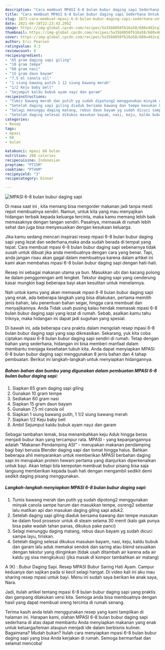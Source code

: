 ```yaml
---
description: "Cara membuat MPASI 6-8 bulan bubur daging sapi Sederhana Untuk Jualan"
title: "Cara membuat MPASI 6-8 bulan bubur daging sapi Sederhana Untuk Jualan"
slug: 1073-cara-membuat-mpasi-6-8-bulan-bubur-daging-sapi-sederhana-untuk-jualan
date: 2021-04-18T22:23:43.295Z
image: https://img-global.cpcdn.com/recipes/5a35b8050fb16a58/680x482cq70/mpasi-6-8-bulan-bubur-daging-sapi-foto-resep-utama.jpg
thumbnail: https://img-global.cpcdn.com/recipes/5a35b8050fb16a58/680x482cq70/mpasi-6-8-bulan-bubur-daging-sapi-foto-resep-utama.jpg
cover: https://img-global.cpcdn.com/recipes/5a35b8050fb16a58/680x482cq70/mpasi-6-8-bulan-bubur-daging-sapi-foto-resep-utama.jpg
author: Eric Pearson
ratingvalue: 4.3
reviewcount: 8
recipeingredient:
- "65 gram daging sapi giling"
- "10 gram tempe"
- "60 gram nasi"
- "15 gram daun bayam"
- "7,5 ml canola oil"
- "1 siung bawang putih 1 12 siung bawang merah"
- "1/2 Keju baby bell"
- "Sejumput kaldu bubuk ayam nayz dan garam"
recipeinstructions:
- "Tumis bawang merah dan putih yg sudah dipotong2 menggunakan minyak canola sampe harum dan masukkan tempe, osreng2 sebentar lalu matikan api dan masukan daging giling sapi aduk2."
- "Setelah daging sapi giling diaduk bersama bawang dan tempe masukan ke dalam food prosesor untuk di steam selama 30 menit (kalo gak punya bisa pake wadah tahan panas, dikukus pake panci)"
- "Selagi menunggu daging matang, rebus daun bayam yg sudah dicuci sampe.layu, tiriskan."
- "Setelah daging selesai dikukus masukan bayam, nasi, keju, kaldu bubuk dan garam lalu aduk memakai sendok dan saring atau blend sesuaikan dengan tekstur yang diinginkan (tidak usah ditambah air karena ada air kaldu yg sisa mengkukus) (jika masak di kompor tambahkan air matang)"
categories:
- Resep
tags:
- mpasi
- 68
- bulan

katakunci: mpasi 68 bulan 
nutrition: 268 calories
recipecuisine: Indonesian
preptime: "PT15M"
cooktime: "PT46M"
recipeyield: "3"
recipecategory: Dinner

---
```



![MPASI 6-8 bulan bubur daging sapi](https://img-global.cpcdn.com/recipes/5a35b8050fb16a58/680x482cq70/mpasi-6-8-bulan-bubur-daging-sapi-foto-resep-utama.jpg)

Di masa  saat ini , kita memang bisa mengorder makanan jadi tanpa mesti repot membuatnya sendiri. Namun, untuk kita yang mau menyajikan hidangan terbaik kepada keluarga tercinta, maka kamu memang lebih baik memasaknya dengan tangan sendiri. Pasalnya, memasak di rumah lebih sehat dan juga bisa menyesuaikan dengan kesukaan keluarga.

Jika kamu sedang mencari inspirasi resep mpasi 6-8 bulan bubur daging sapi yang lezat dan sederhana,maka anda sudah berada di tempat yang tepat. Cara membuat mpasi 6-8 bulan bubur daging sapi  sebenarnya tidak susah untuk dibuat jika anda membuatnya dengan cara yang benar. Tapi, anda jangan risau akan gagal dalam membuatnya 
karena dalam artikel ini kami akan membahas mpasi 6-8 bulan bubur daging sapi dengan hati-hati.  

Resep ini sebagai makanan utama ya bun. Masukkan ubi dan kacang polong ke dalam penggorengan anti lengket. Tekstur daging sapi yang cenderung kasar mungkin bagi beberapa bayi akan kesulitan untuk menelannya.

Nah untuk kamu yang akan memasak mpasi 6-8 bulan bubur daging sapi yang enak, ada beberapa langkah yang bisa dilakukan, pertama memilih jenis bahan, lalu penentuan bahan segar, hingga cara membuat dan menyajikannya. Anda Tidak usah pusing kalau hendak memasak mpasi 6-8 bulan bubur daging sapi yang lezat di rumah. Sebab, asalkan kamu  tahu triknya, maka hidangan ini dapat jadi suguhan yang spesial.

Di bawah ini, ada beberapa cara praktis  dalam mengolah resep mpasi 6-8 bulan bubur daging sapi yang siap dikreasikan. Sekarang, yuk kita coba ciptakan mpasi 6-8 bulan bubur daging sapi sendiri di rumah. Tetap dengan bahan yang sederhana, hidangan ini bisa memberi manfaat dalam membantu menjaga kesehatan tubuh kita. Anda dapat menyiapkan MPASI 6-8 bulan bubur daging sapi menggunakan 8 jenis bahan dan 4 tahap pembuatan. Berikut ini langkah-langkah untuk menyiapkan hidangannya.

<!--inarticleads1-->

##### Bahan-bahan dan bumbu yang digunakan dalam pembuatan MPASI 6-8 bulan bubur daging sapi:

1. Siapkan 65 gram daging sapi giling
1. Gunakan 10 gram tempe
1. Sediakan 60 gram nasi
1. Siapkan 15 gram daun bayam
1. Gunakan 7,5 ml canola oil
1. Siapkan 1 siung bawang putih, 1 1/2 siung bawang merah
1. Siapkan 1/2 Keju baby bell
1. Ambil Sejumput kaldu bubuk ayam nayz dan garam


Sebagai tambahan lemak, bisa menambahkan keju Aduk hingga beras menjadi bubur ikan yang tercampur rata. MPASI - yang kepanjangannya adalah &#34;Makanan Pendamping ASI&#34; - merupakan makanan pendamping bagi bayi berusia Blender daging sapi dan tomat hingga halus. Bahkan beberapa ahli menyarankan untuk memberikan MPASI berbahan daging sapi ini merupakan protein hewani pertama yang dianjurkan diperkenalkan untuk bayi. Akan tetapi bila kerepotan membuat bubur pisang bisa saja langsung memberikan kepada buah hati dengan mengambil sedikit demi sedikit daging pisang menggunakan. 

<!--inarticleads2-->

##### Langkah-langkah menyiapkan MPASI 6-8 bulan bubur daging sapi:

1. Tumis bawang merah dan putih yg sudah dipotong2 menggunakan minyak canola sampe harum dan masukkan tempe, osreng2 sebentar lalu matikan api dan masukan daging giling sapi aduk2.
1. Setelah daging sapi giling diaduk bersama bawang dan tempe masukan ke dalam food prosesor untuk di steam selama 30 menit (kalo gak punya bisa pake wadah tahan panas, dikukus pake panci)
1. Selagi menunggu daging matang, rebus daun bayam yg sudah dicuci sampe.layu, tiriskan.
1. Setelah daging selesai dikukus masukan bayam, nasi, keju, kaldu bubuk dan garam lalu aduk memakai sendok dan saring atau blend sesuaikan dengan tekstur yang diinginkan (tidak usah ditambah air karena ada air kaldu yg sisa mengkukus) (jika masak di kompor tambahkan air matang)


A (K) : Bubur Daging Sapi. Resep MPASI Bubur Saring Hati Ayam. Campur keduanya dan sajikan pada si kecil selagi hangat. Di video kali ini aku mau sharing resep mpasi untuk bayi. Menu ini sudah saya berikan ke anak saya, Nara. 

Jadi, itulah artikel tentang  mpasi 6-8 bulan bubur daging sapi  yang praktis dan gampang dilakukan versi kita. Semoga anda bisa membuatnya dengan hasil yang dapat membuat oreng tercinta di rumah senang. 

Terima kasih anda telah menggunakan resep yang kami tampilkan di halaman ini. Harapan kami, olahan  MPASI 6-8 bulan bubur daging sapi sederhana di atas dapat membantu Anda menyiapkan makanan yang enak untuk keluarga/teman ataupun menjadi ide dalam berbisnis kuliner. Bagaimana? Mudah bukan? Itulah cara menyiapkan mpasi 6-8 bulan bubur daging sapi yang bisa Anda kerjakan di rumah. Semoga bermanfaat dan selamat mencoba!

